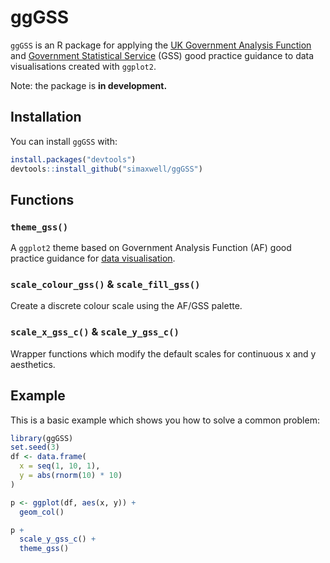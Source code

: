 # ggGSS

<!-- badges: start -->

<!-- badges: end -->

`ggGSS` is an R package for applying the [UK Government Analysis Function](https://analysisfunction.civilservice.gov.uk/) and [Government Statistical Service](https://analysisfunction.civilservice.gov.uk/government-statistical-service-and-statistician-group/) (GSS) good practice guidance to data visualisations created with `ggplot2`.

Note: the package is **in development.**

## Installation

You can install `ggGSS` with:

``` r
install.packages("devtools")
devtools::install_github("simaxwell/ggGSS")
```

## Functions

### `theme_gss()`

A `ggplot2` theme based on Government Analysis Function (AF) good practice guidance for [data visualisation](https://analysisfunction.civilservice.gov.uk/policy-store/data-visualisation-charts/).

### `scale_colour_gss()` & `scale_fill_gss()`

Create a discrete colour scale using the AF/GSS palette.

### `scale_x_gss_c()` & `scale_y_gss_c()`

Wrapper functions which modify the default scales for continuous x and y aesthetics.

## Example

This is a basic example which shows you how to solve a common problem:

``` r
library(ggGSS)
set.seed(3)
df <- data.frame(
  x = seq(1, 10, 1),
  y = abs(rnorm(10) * 10)
)

p <- ggplot(df, aes(x, y)) +
  geom_col()

p +
  scale_y_gss_c() +
  theme_gss()
```
